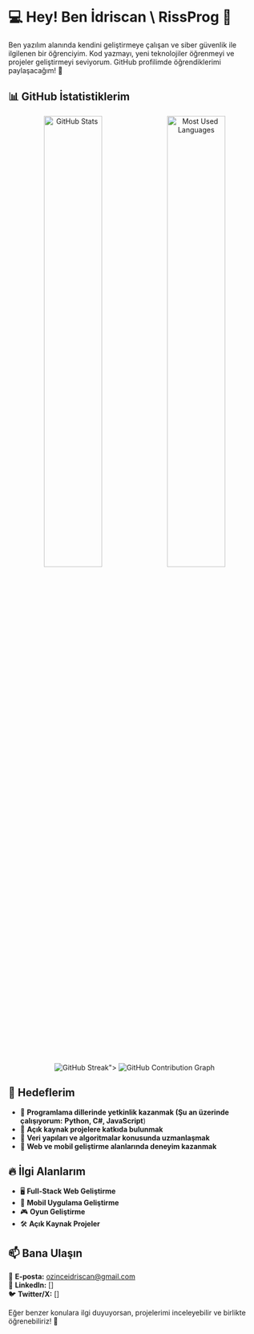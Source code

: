 # 💻 Hey! Ben İdriscan \ RissProg 👋

Ben yazılım alanında kendini geliştirmeye çalışan ve siber güvenlik ile ilgilenen bir öğrenciyim. Kod yazmayı, yeni teknolojiler öğrenmeyi ve projeler geliştirmeyi seviyorum. GitHub profilimde öğrendiklerimi paylaşacağım! 🚀

## 📊 GitHub İstatistiklerim

<p align="center">
  <img src="https://github-readme-stats.vercel.app/api?username=RissProg&show_icons=true&theme=radical" alt="GitHub Stats" width="48%"> 
  <img src="https://github-readme-stats.vercel.app/api/top-langs/?username=RissProg&layout=compact&theme=radical" alt="Most Used Languages" width="48%">
</p>

<p align="center">
  <img src="<img src="https://github-readme-streak-stats.herokuapp.com/?user=RissProg&theme=radical&hide_border=true" alt="GitHub Streak">">
  <img src="https://github-profile-summary-cards.vercel.app/api/cards/profile-details?username=RissProg&theme=radical" alt="GitHub Contribution Graph">
</p>

## 🎯 Hedeflerim

- 🔹 **Programlama dillerinde yetkinlik kazanmak (Şu an üzerinde çalışıyorum:** **Python, C#, JavaScript**)
- 🔹 **Açık kaynak projelere katkıda bulunmak**
- 🔹 **Veri yapıları ve algoritmalar konusunda uzmanlaşmak**
- 🔹 **Web ve mobil geliştirme alanlarında deneyim kazanmak**

## 🔥 İlgi Alanlarım

- 🖥️ **Full-Stack Web Geliştirme**  
- 📱 **Mobil Uygulama Geliştirme**  
- 🎮 **Oyun Geliştirme**  
- 🛠 **Açık Kaynak Projeler**  

## 📫 Bana Ulaşın

📧 **E-posta:** ozinceidriscan@gmail.com  
🔗 **LinkedIn:** []  
🐦 **Twitter/X:** []  

Eğer benzer konulara ilgi duyuyorsan, projelerimi inceleyebilir ve birlikte öğrenebiliriz! 🚀  




<!---
RissProg/RissProg is a ✨ special ✨ repository because its `README.md` (this file) appears on your GitHub profile.
You can click the Preview link to take a look at your changes.
--->
